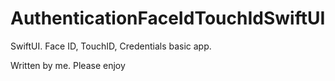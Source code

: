 # AuthenticationFaceIdTouchIdSwiftUI
SwiftUI. Face ID, TouchID, Credentials basic app.

Written by me. Please enjoy
